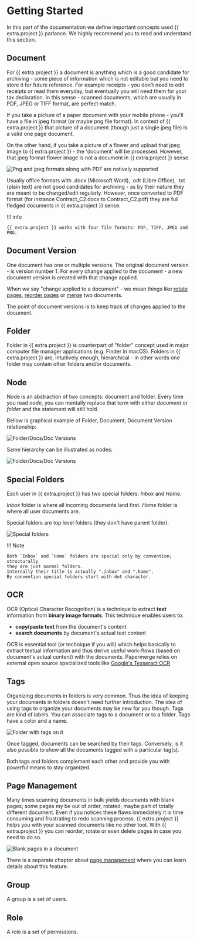 # Getting Started

In this part of the documentation we define important concepts used {{ extra.project }}
parlance. We highly recommend you to read and understand this section.

## Document

For {{ extra.project }} a document is anything which is a good candidate for
archiving - some piece of information which is not editable but you need to
store it for future reference. For example receipts - you don't need to edit
receipts or read them everyday, but eventually you will need them for your
tax declaration. In this sense - scanned documents, which are usually in PDF,
JPEG or TIFF format, are perfect match.

If you take a picture of a paper document with your mobile phone - you'll have
a file in jpeg format (or maybe png file format). In context of {{ extra.project }}
that picture of a document (though just a single jpeg
file) is a valid one page document.

On the other hand, if you take a picture of a flower and upload that jpeg
image to {{ extra.project }} - the 'document' will be processed. However,
that jpeg format flower image is not a document in {{ extra.project }}
sense.

![Png and jpeg formats along with PDF are natively supported](../img/getting-started/pdf-png-jpeg-documents.png)

Usually office formats with .docx (Microsoft Word), .odt (Libre Office), .txt
(plain text) are not good candidates for archiving - as by their nature they
are meant to be changed/edit regularly. However, once converted to PDF format
(for instance Contract_C2.docx to Contract_C2.pdf) they are full fledged
documents in {{ extra.project }} sense.

!!! info

    {{ extra.project }} works with four file formats: PDF, TIFF, JPEG and PNG.


## Document Version

One document has one or multiple versions. The original document version - is version number 1.
For every change applied to the document - a new document version is created with that change applied.

When we say "change applied to a document" - we mean things like [rotate pages](./page-management.md#rotate), [reorder pages](./page-management.md#reorder) or
[merge](./merge-documents.md) two documents.

The point of document versions is to keep track of changes applied to the document.


## Folder

Folder in {{ extra.project }} is counterpart of "folder" concept used in major
computer file manager applications (e.g. Finder in macOS). Folders in {{ extra.project }}
are, intuitively enough, hierarchical - in other words one
folder may contain other folders and/or documents.


## Node

Node is an abstraction of two concepts: document and folder.
Every time you read *node*, you can mentally replace that term
with either *document* or *folder* and the statement will still hold.

Bellow is graphical example of Folder, Document, Document Version relationship:

![Folder/Docs/Doc Versions](../img/getting-started/folder-doc-doc-version.svg)

Same hierarchy can be illustrated as nodes:

![Folder/Docs/Doc Versions](../img/getting-started/nodes.svg)


## Special Folders

Each user in {{ extra.project }} has two special folders: *Inbox* and *Home*.

*Inbox* folder is where all incoming documents land first.
*Home* folder is where all user documents are.

Special folders are top level folders (they don't have parent folder).

![Special folders](../img/getting-started/special-folders.svg)


!!! Note

    Both `Inbox` and `Home` folders are special only by convention; structurally
    they are just normal folders.
    Internally their title is actually ".inbox" and ".home".
    By convention special folders start with dot character.


## OCR

OCR (Optical Character Recognition) is a technique to extract **text** information from **binary image formats**.
This technique enables users to:

* **copy/paste  text** from the document's content
* **search documents** by document's actual text content

OCR is essential tool (or technique if you will) which helps basically to
extract textual information and thus derive useful work-flows
(based on document's actual content) with the documents.
Papermerge relies on external open source specialized tools like
[Google's Tesseract OCR](https://github.com/tesseract-ocr/tesseract)


## Tags

Organizing documents in folders is very common. Thus the idea of keeping your
documents in folders doesn't need further introduction. The idea of using
tags to organize your documents may be new for you though. Tags are kind of
labels. You can associate tags to a document or to a folder. Tags have a
color and a name.

![Folder with tags on it](../img/getting-started/folder-with-tags.png)

Once tagged, documents can be searched by their tags. Conversely, is it also
possible to show all the documents tagged with a particular tag(s).

Both tags and folders complement each other and provide you with powerful
means to stay organized.


## Page Management

Many times scanning documents in bulk yields documents with blank pages; some
pages my be out of order, rotated, maybe part of totally different document. Even if
you notices these flaws immediately it is time consuming and frustrating to
redo scanning process. {{ extra.project }} helps you with your scanned documents like
no other tool. With {{ extra.project }} you can reorder, rotate or even delete pages in
case you need to do so.

![Blank pages in a document](../img/getting-started/blank-pages.png)

There is a separate chapter about [page management](page-management.md) where you can learn
details about this feature.


## Group

A group is a set of users.


## Role

A role is a set of permissions.

